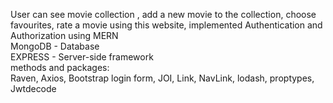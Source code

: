 User can see movie collection , add a new movie to the collection, choose favourites, rate a movie using this website,
             implemented Authentication and Authorization using MERN         
             MongoDB - Database  
             EXPRESS - Server-side framework  
      methods and packages:       
            Raven, Axios, Bootstrap login form, JOI, Link, NavLink, lodash, proptypes, Jwtdecode
